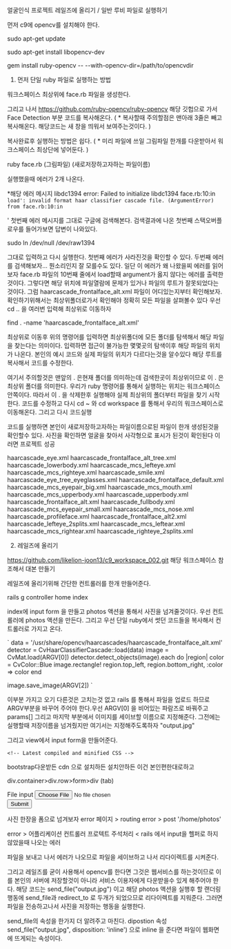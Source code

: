 얼굴인식 프로젝트 레일즈에 올리기 / 일반 루비 파일로 실행하기 

먼저 c9에 opencv를 설치해야 한다. 

sudo apt-get update

sudo apt-get install libopencv-dev

gem install ruby-opencv -- --with-opencv-dir=/path/to/opencvdir

1. 먼저 단일 ruby 파일로 실행하는 방법

워크스페이스 최상위에 face.rb 파일을 생성한다.

그리고 나서 https://github.com/ruby-opencv/ruby-opencv 해당 깃헙으로 가서 Face Detection 부분 코드를 복사해온다. 
( * 복사할때 주의할점은 맨아래 3줄은 빼고 복사해온다. 해당코드는 새 창을 띄워서 보여주는것이다. )

복사완료후 실행하는 방법은 쉽다. 
( * 미리 파일에 쓰일 그림파일 한개를 다운받아서 워크스페이스 최상단에 넣어둔다. )

ruby face.rb (그림파일) (새로저장하고자하는 파일이름)

실행했을때 에러가 2개 나온다. 

*해당 에러 메시지 
    libdc1394 error: Failed to initialize libdc1394
    face.rb:10:in `load': invalid format haar classifier cascade file. (ArgumentError)
        from face.rb:10:in `<main>'
첫번째 에러 메시지를 그대로 구글에 검색해본다. 
검색결과에 나온 첫번째 스택오버플로우를 들어가보면 답변이 나와있다. 

sudo ln /dev/null /dev/raw1394

그대로 입력하고 다시 실행한다. 첫번째 에러가 사라진것을 확인할 수 있다. 
두번째 에러를 검색해보자... 뭔소리인지 잘 모를수도 있다.
일단 이 에러가 왜 나왔을찌 에러를 읽어보자 
face.rb 파일의 10번째 줄에서 load할때 argument가 옳지 않다는 에러를 출력한것이다.
그렇다면 해당 위치에 파일열람에 문제가 있거나 파일의 루트가 잘못되었다는 것이다. 
그럼 haarcascade_frontalface_alt.xml 파일이 어디있는지부터 확인해보자. 
확인하기위해서는 최상위폴더로가서 확인해야 정확히 모든 파일을 살펴볼수 있다 우선 cd .. 을 여러번 입력해 최상위로 이동하자

find . -name 'haarcascade_frontalface_alt.xml' 

최상위로 이동후 위의 명령어를 입력하면 최상위폴더에 모든 폴더를 탐색해서 해당 파일을 찾는다는 의미이다. 
입력하면 접근이 불가능한 몇몇곳의 탐색이후 해당 파일의 위치가 나온다.
본인의 예시 코드와 실제 파일의 위치가 다르다는것을 알수있다 해당 루트를 복사해서 코드를 수정한다. 

여기서 주의할것은 맨앞의 . 은현재 폴더를 의미하는데 검색한곳이 최상위이므로 이 . 은 최상위 폴더를 의미한다. 
우리가 ruby 명령어를 통해서 실행하는 위치는 워크스페이스 안쪽이다. 
따라서 이 . 을 삭제한후 실행해야 실제 최상위의 폴더부터 파일을 찾기 시작한다. 
코드를 수정하고 다시 cd ~ 와 cd workspace 를 통해서 우리의 워크스페이스로 이동해온다. 
그리고 다시 코드실행 

코드를 실행하면 본인이 새로저장하고자하는 파일이름으로된 파일이 한개 생성된것을 확인할수 있다. 
사진을 확인하면 얼굴을 찾아서 사각형으로 표시가 된것이 확인된다 이러면 프로젝트 성공

haarcascade_eye.xml                  haarcascade_frontalface_alt_tree.xml  haarcascade_lowerbody.xml          haarcascade_mcs_lefteye.xml   haarcascade_mcs_righteye.xml      haarcascade_smile.xml
haarcascade_eye_tree_eyeglasses.xml  haarcascade_frontalface_default.xml   haarcascade_mcs_eyepair_big.xml    haarcascade_mcs_mouth.xml     haarcascade_mcs_upperbody.xml     haarcascade_upperbody.xml
haarcascade_frontalface_alt.xml      haarcascade_fullbody.xml              haarcascade_mcs_eyepair_small.xml  haarcascade_mcs_nose.xml      haarcascade_profileface.xml
haarcascade_frontalface_alt2.xml     haarcascade_lefteye_2splits.xml       haarcascade_mcs_leftear.xml        haarcascade_mcs_rightear.xml  haarcascade_righteye_2splits.xml

2. 레일즈에 올리기

https://github.com/likelion-joon13/c9_workspace_002.git
해당 워크스페이스 참조해서 대본 만들기 

레일즈에 올리기위해 간단한 컨트롤러를 한개 만들어준다. 

rails g controller home index

index에 input form 을 만들고 photos 액션을 통해서 사진을 넘겨줄것이다. 
우선 컨트롤러에 photos 액션을 만든다. 
그리고 우선 단일 ruby에서 썻던 코드들을 복사해서 컨트롤러로 가지고 온다. 

`
data = '/usr/share/opencv/haarcascades/haarcascade_frontalface_alt.xml'
detector = CvHaarClassifierCascade::load(data)
image = CvMat.load(ARGV[0])
detector.detect_objects(image).each do |region|
  color = CvColor::Blue
  image.rectangle! region.top_left, region.bottom_right, :color => color
end

image.save_image(ARGV[2])
`

이부분 가지고 오기 
다른것은 고치는것 없고 rails 를 통해서 파일을 업로드 하므로 
ARGV부분을 바꾸어 주어야 한다.우선 ARGV[0] 을 비어있는 파람즈로 바꿔주고 params[] 
그리고 마지막 부분에서 이미지를 세이브할 이름으로 지정해준다. 그전에는 실행할때 저장이름을 넘겨줬지만 
여기서는 지정해주도록하자 "output.jpg"

그리고 view에서 input form을 만들어준다. 

    <!-- Latest compiled and minified CSS -->
<link rel="stylesheet" href="https://maxcdn.bootstrapcdn.com/bootstrap/3.3.6/css/bootstrap.min.css" integrity="sha384-1q8mTJOASx8j1Au+a5WDVnPi2lkFfwwEAa8hDDdjZlpLegxhjVME1fgjWPGmkzs7" crossorigin="anonymous">

<!-- Optional theme -->
<link rel="stylesheet" href="https://maxcdn.bootstrapcdn.com/bootstrap/3.3.6/css/bootstrap-theme.min.css" integrity="sha384-fLW2N01lMqjakBkx3l/M9EahuwpSfeNvV63J5ezn3uZzapT0u7EYsXMjQV+0En5r" crossorigin="anonymous">

<!-- Latest compiled and minified JavaScript -->
<script src="https://maxcdn.bootstrapcdn.com/bootstrap/3.3.6/js/bootstrap.min.js" integrity="sha384-0mSbJDEHialfmuBBQP6A4Qrprq5OVfW37PRR3j5ELqxss1yVqOtnepnHVP9aJ7xS" crossorigin="anonymous"></script>

bootstrap다운받든 cdn 으로 설치하든 설치안하든 이건 본인편한대로하고 

div.container>div.row>form>div (tab)

<div class="container">
    <div class="row">
        <form action="/home/photos" method="POST" enctype="multipart/form-data">
            <div>
                <label>File input</label>
                <input name="input_file" type="file" ></input>
            </div>
            <button type="submit">Submit</button>
        </form>
    </div>
</div>

사진 한장을 폼으로 넘겨보자
error 페이지 > routing error > post '/home/photos'

error > 어플리케이션 컨트롤러 프로텍트 주석처리 < rails 에서 input을 헬퍼로 하지 않았을때 나오는 에러 

파일을 보내고 나서 에러가 나오므로 파일을 세이브하고 나서 리다이렉트를 시켜준다. 

그리고 레일즈를 굳이 사용해서 opencv를 한다면 그것은 웹서비스를 하는것이므로 
이를 본인의 서버에 저장할것이 아니라 서비스 이용자에게 다운받을수 있게 해주어야 한다. 
해당 코드는 
send_file("output.jpg") 이고 
해당 photos 액션을 실행후 할 랜더링 행동에 send_file과 redirect_to 로 두개가 되었으므로 리다이렉트를 지워준다. 
그러면 파일을 전송하고나서 사진을 저장하는 행동을 실행한다. 

send_file의 속성을 한가지 더 알려주고 마친다. 
dipostion 속성
  send_file("output.jpg", disposition: 'inline')
  으로 inline 을 준다면 파일이 웹화면에 뜨게되는 속성이다.